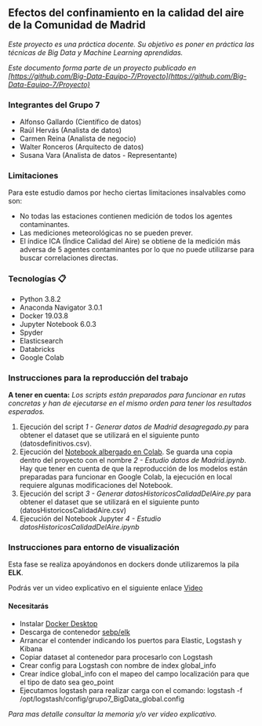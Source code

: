 ## Efectos del confinamiento en la calidad del aire de la Comunidad de Madrid

_Este proyecto es una práctica docente. Su objetivo es poner en práctica las técnicas de Big Data y Machine Learning aprendidas._

_Este documento forma parte de un proyecto publicado en [https://github.com/Big-Data-Equipo-7/Proyecto](https://github.com/Big-Data-Equipo-7/Proyecto)_ 

### Integrantes del Grupo 7
* Alfonso Gallardo (Científico de datos)
* Raúl Hervás (Analista de datos)
* Carmen Reina (Analista de negocio)
* Walter Ronceros (Arquitecto de datos)
* Susana Vara (Analista de datos - Representante)

### Limitaciones ###

Para este estudio damos por hecho ciertas limitaciones insalvables como son:

* No todas las estaciones contienen medición de todos los agentes contaminantes.
* Las mediciones meteorológicas no se pueden prever.
* El índice ICA (Índice Calidad del Aire) se obtiene de la medición más adversa de 5 agentes contaminantes por lo que no puede utilizarse para buscar correlaciones directas.

### Tecnologías 📋

* Python 3.8.2
* Anaconda Navigator 3.0.1
* Docker 19.03.8
* Jupyter Notebook 6.0.3
* Spyder 
* Elasticsearch
* Databricks
* Google Colab

### Instrucciones para la reproducción del trabajo

**A tener en cuenta:** *Los scripts están preparados para funcionar en rutas concretas y han de ejecutarse en el mismo orden para tener los resultados esperados.*

1. Ejecución del script _*1 - Generar datos de Madrid desagregado.py*_ para obtener el dataset que se utilizará en el siguiente punto (datosdefinitivos.csv).
2. Ejecución del [Notebook albergado en Colab](https://colab.research.google.com/drive/1hAkG64bXv-BuhfkH0_3qH2lx-pIUcLTK#scrollTo=nh7diHL592kF). Se guarda una copia dentro del proyecto con el nombre _*2 - Estudio datos de Madrid.ipynb*_. Hay que tener en cuenta de que la reproducción de los modelos están preparadas para funcionar en Google Colab, la ejecución en local requiere algunas modificaciones del Notebook. 
3. Ejecución del script _*3 - Generar datosHistoricosCalidadDelAire.py*_ para obtener el dataset que se utilizará en el siguiente punto (datosHistoricosCalidadAire.csv)
4. Ejecución del Notebook Jupyter _*4 - Estudio datosHistoricosCalidadDelAire.ipynb*_ 

### Instrucciones para entorno de visualización ###

Esta fase se realiza apoyándonos en dockers donde utilizaremos la pila **ELK**. 

Podrás ver un video explicativo en el siguiente enlace [Video](https://photos.app.goo.gl/AvezfKMgfHQqV7C46)

#### Necesitarás ####
* Instalar [Docker Desktop](https://www.docker.com/products/docker-desktop)
* Descarga de contenedor [sebp/elk](https://hub.docker.com/r/sebp/elk/)
* Arrancar el contender indicando los puertos para Elastic, Logstash y Kibana
* Copiar dataset al contenedor para procesarlo con Logstash
* Crear config para Logstash con nombre de index global_info
* Crear índice global_info con el mapeo del campo localización para que el tipo de dato sea geo_point
* Ejecutamos logstash para realizar carga con el comando: logstash -f /opt/logstash/config/grupo7_BigData_global.config

*Para mas detalle consultar la _memoria y/o ver video explicativo._*

